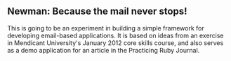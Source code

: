 ## Newman: Because the mail never stops!

This is going to be an experiment in building a simple framework for developing
email-based applications. It is based on ideas from an exercise in 
Mendicant University's January 2012 core skills course, and also serves as a
demo application for an article in the Practicing Ruby Journal.
